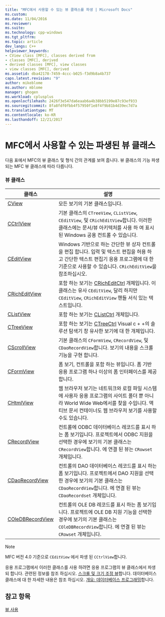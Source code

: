 ```yaml
---
title: "MFC에서 사용할 수 있는 뷰 클래스를 파생 | Microsoft Docs"
ms.custom: 
ms.date: 11/04/2016
ms.reviewer: 
ms.suite: 
ms.technology: cpp-windows
ms.tgt_pltfrm: 
ms.topic: article
dev_langs: C++
helpviewer_keywords:
- CView class [MFC], classes derived from
- classes [MFC], derived
- derived classes [MFC], view classes
- view classes [MFC], derived
ms.assetid: dba42178-7459-4ccc-b025-f3d9b8a4b737
caps.latest.revision: "9"
author: mikeblome
ms.author: mblome
manager: ghogen
ms.workload: cplusplus
ms.openlocfilehash: 2426f3e547da6eaab6a4b38bb5199e87c93ef933
ms.sourcegitcommit: 8fa8fdf0fbb4f57950f1e8f4f9b81b4d39ec7d7a
ms.translationtype: MT
ms.contentlocale: ko-KR
ms.lasthandoff: 12/21/2017
---
```

# <a name="derived-view-classes-available-in-mfc"></a>MFC에서 사용할 수 있는 파생된 뷰 클래스
다음 표에서 MFC의 뷰 클래스 및 형식 간의 관계를 보여 줍니다. 뷰 클래스의 기능 파생 되는 MFC 뷰 클래스에 따라 다릅니다.  
  
### <a name="view-classes"></a>뷰 클래스  
  
|클래스|설명|  
|-----------|-----------------|  
|[CView](../mfc/reference/cview-class.md)|모든 보기의 기본 클래스입니다.|  
|[CCtrlView](../mfc/reference/cctrlview-class.md)|기본 클래스의 `CTreeView`, `CListView`, `CEditView`, 및 `CRichEditView`합니다. 이러한 클래스에는 문서/뷰 아키텍처를 사용 하 여 표시 된 Windows 공용 컨트롤 수 있습니다.|  
|[CEditView](../mfc/reference/ceditview-class.md)|Windows 기반으로 하는 간단한 뷰 상자 컨트롤을 편집 합니다. 입력 및 텍스트 편집을 허용 하 고 간단한 텍스트 편집기 응용 프로그램에 대 한 기준으로 사용할 수 있습니다. `CRichEditView`을 참조하십시오.|  
|[CRichEditView](../mfc/reference/cricheditview-class.md)|포함 하는 보기는 [CRichEditCtrl](../mfc/reference/cricheditctrl-class.md) 개체입니다. 이 클래스는 유사 `CEditView`, 달리 하지만 `CEditView`, `CRichEditView` 핸들 서식 있는 텍스트입니다.|  
|[CListView](../mfc/reference/clistview-class.md)|포함 하는 보기는 [CListCtrl](../mfc/reference/clistctrl-class.md) 개체입니다.|  
|[CTreeView](../mfc/reference/ctreeview-class.md)|포함 하는 보기는 [CTreeCtrl](../mfc/reference/ctreectrl-class.md) Visual c + +의 솔루션 탐색기 창 유사한 보기에 대 한 개체입니다.|  
|[CScrollView](../mfc/reference/cscrollview-class.md)|기본 클래스의 `CFormView`, `CRecordView`, 및 `CDaoRecordView`합니다. 보기의 내용을 스크롤 기능을 구현 합니다.|  
|[CFormView](../mfc/reference/cformview-class.md)|폼 보기, 컨트롤을 포함 하는 뷰입니다. 폼 기반 응용 프로그램 하나 이상의 폼 인터페이스를 제공합니다.|  
|[CHtmlView](../mfc/reference/chtmlview-class.md)|웹 브라우저 보기는 네트워크와 로컬 파일 시스템에 사용자 응용 프로그램의 사이트 폴더 뿐 아니라 World Wide Web에서를 찾을 수입니다. 액티브 문서 컨테이너도 웹 브라우저 보기를 사용할 수도 있습니다.|  
|[CRecordView](../mfc/reference/crecordview-class.md)|컨트롤에 ODBC 데이터베이스 레코드를 표시 하는 폼 보기입니다. 프로젝트에서 ODBC 지원을 선택한 경우에 보기의 기본 클래스는 `CRecordView`합니다. 에 연결 된 뷰는 `CRowset` 개체입니다.|  
|[CDaoRecordView](../mfc/reference/cdaorecordview-class.md)|컨트롤의 DAO 데이터베이스 레코드를 표시 하는 폼 보기입니다. 프로젝트에서 DAO 지원을 선택한 경우에 보기의 기본 클래스는 `CDaoRecordView`합니다. 에 연결 된 뷰는 `CDaoRecordset` 개체입니다.|  
|[COleDBRecordView](../mfc/reference/coledbrecordview-class.md)|컨트롤의 OLE DB 레코드를 표시 하는 폼 보기입니다. 프로젝트에 OLE DB 지원 기능을 선택한 경우에 보기의 기본 클래스는 `COleDBRecordView`합니다. 에 연결 된 뷰는 `CRowset` 개체입니다.|  
  
> [!NOTE]
>  MFC 버전 4.0 기준으로 `CEditView` 에서 파생 된 `CCtrlView`합니다.  
  
 응용 프로그램에서 이러한 클래스를 사용 하려면 응용 프로그램의 뷰 클래스에서 파생 되 합니다. 관련된 정보를 참조 하십시오. [스크롤 및 크기 조정 뷰](../mfc/scrolling-and-scaling-views.md)합니다. 데이터베이스 클래스에 대 한 자세한 내용은 참조 하십시오. [개요: 데이터베이스 프로그래밍](../data/data-access-programming-mfc-atl.md)합니다.  
  
## <a name="see-also"></a>참고 항목  
 [뷰 사용](../mfc/using-views.md)

